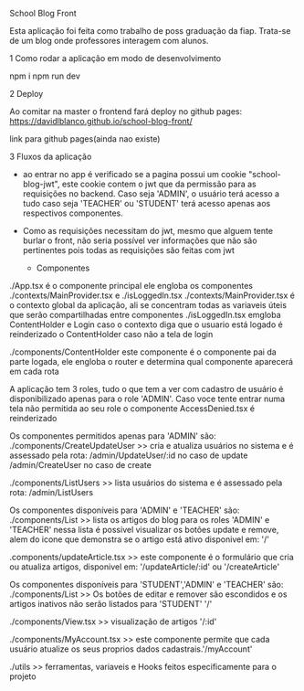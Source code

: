 School Blog Front

Esta aplicação foi feita como trabalho de poss graduação da fiap. Trata-se de um blog onde professores interagem com alunos.

1 Como rodar a aplicação em modo de desenvolvimento

npm i
npm run dev

2 Deploy

Ao comitar na master o frontend fará deploy no github pages:
https://davidlblanco.github.io/school-blog-front/

link para github pages(ainda nao existe)

3 Fluxos da aplicação

-   ao entrar no app é verificado se a pagina possui um cookie "school-blog-jwt", este cookie contem o jwt que da permissão para as requisições no backend. Caso seja 'ADMIN', o usuário terá acesso a tudo caso seja 'TEACHER' ou 'STUDENT' terá acesso apenas aos respectivos componentes.
-   Como as requisições necessitam do jwt, mesmo que alguem tente burlar o front, não seria possível ver informações que não são pertinentes pois todas as requisições são feitas com jwt

    -   Componentes

./App.tsx é o componente principal ele engloba os componentes ./contexts/MainProvider.tsx e ./isLoggedIn.tsx
./contexts/MainProvider.tsx é o contexto global da aplicação, ali se concentram todas as variaveis úteis que serão compartilhadas entre componentes
./isLoggedIn.tsx emgloba ContentHolder e Login caso o contexto diga que o usuario está logado é reinderizado o ContentHolder caso não a tela de login

./components/ContentHolder este componente é o componente pai da parte logada, ele engloba o router e determina qual componente aparecerá em cada rota

A aplicação tem 3 roles, tudo o que tem a ver com cadastro de usuário é disponibilizado apenas para o role 'ADMIN'. Caso voce tente entrar numa tela não permitida ao seu role o componente AccessDenied.tsx é reinderizado

Os componentes permitidos apenas para 'ADMIN' são:
./components/CreateUpdateUser >> cria e atualiza usuários no sistema e é assessado pela rota: /admin/UpdateUser/:id no caso de update /admin/CreateUser no caso de create

./components/ListUsers >> lista usuários do sistema e é assessado pela rota: /admin/ListUsers

Os componentes disponíveis para 'ADMIN' e 'TEACHER' são:
./components/List >> lista os artigos do blog para os roles 'ADMIN' e 'TEACHER' nessa lista é possivel visualizar os botões update e remove, alem do icone que demonstra se o artigo está ativo
disponivel em: '/'

.components/updateArticle.tsx >> este componente é o formulário que cria ou atualiza artigos, disponivel em: '/updateArticle/:id' ou '/createArticle'

Os componentes disponíveis para 'STUDENT','ADMIN' e 'TEACHER' são:
./components/List >> Os botões de editar e remover são escondidos e os artigos inativos não serão listados para 'STUDENT' '/'

./components/View.tsx >> visualização de artigos '/:id'

./components/MyAccount.tsx >> este componente permite que cada usuário atualize os seus proprios dados cadastrais.'/myAccount'

./utils >> ferramentas, variaveis e Hooks feitos especificamente para o projeto
